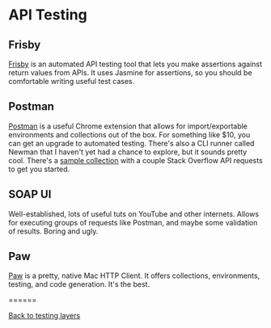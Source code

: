 # API Testing

## Frisby
[Frisby](http://frisbyjs.com/) is an automated API testing tool that lets you make assertions against return values from
APIs. It uses Jasmine for assertions, so you should be comfortable writing useful test cases.

## Postman
[Postman](https://chrome.google.com/webstore/detail/postman-rest-client/fdmmgilgnpjigdojojpjoooidkmcomcm?hl=en) is a
useful Chrome extension that allows for import/exportable environments and collections out of the box. For something
like $10, you can get an upgrade to automated testing. There's also a CLI runner called Newman that I haven't yet had a
chance to explore, but it sounds pretty cool. There's a [sample collection](postman-collections/stackoverflow.json) with
a couple Stack Overflow API requests to get you started.

## SOAP UI
Well-established, lots of useful tuts on YouTube and other internets. Allows for executing groups of requests like
Postman, and maybe some validation of results. Boring and ugly.

## Paw
[Paw](http://luckymarmot.com/paw) is a pretty, native Mac HTTP Client. It offers collections, environments, testing, and
code generation. It's the best.

======

[Back to testing layers](Layers.md)